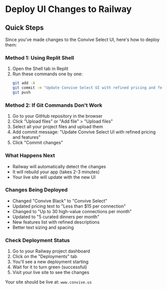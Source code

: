 # Deploy UI Changes to Railway

## Quick Steps

Since you've made changes to the Convive Select UI, here's how to deploy them:

### Method 1: Using Replit Shell
1. Open the Shell tab in Replit
2. Run these commands one by one:
   ```bash
   git add -A
   git commit -m "Update Convive Select UI with refined pricing and features"
   git push
   ```

### Method 2: If Git Commands Don't Work
1. Go to your GitHub repository in the browser
2. Click "Upload files" or "Add file" > "Upload files"
3. Select all your project files and upload them
4. Add commit message: "Update Convive Select UI with refined pricing and features"
5. Click "Commit changes"

### What Happens Next
- Railway will automatically detect the changes
- It will rebuild your app (takes 2-3 minutes)
- Your live site will update with the new UI

### Changes Being Deployed
- Changed "Convive Black" to "Convive Select"
- Updated pricing text to "Less than $15 per connection"
- Changed to "Up to 30 high-value connections per month"
- Updated to "5 curated dinners per month"
- New features list with refined descriptions
- Better text sizing and spacing

### Check Deployment Status
1. Go to your Railway project dashboard
2. Click on the "Deployments" tab
3. You'll see a new deployment starting
4. Wait for it to turn green (successful)
5. Visit your live site to see the changes

Your site should be live at: `www.convive.us`